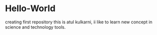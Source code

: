 # Hello-World
creating first repository
this is atul kulkarni, ii like to learn new concept in science and technology tools.
